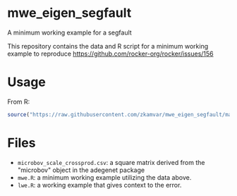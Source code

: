 # mwe_eigen_segfault
A minimum working example for a segfault

This repository contains the data and R script for a minimum working example to reproduce
https://github.com/rocker-org/rocker/issues/156

# Usage

From R:

```r
source("https://raw.githubusercontent.com/zkamvar/mwe_eigen_segfault/master/mwe.R", echo = TRUE)
```

# Files

 - `microbov_scale_crossprod.csv`: a square matrix derived from the "microbov" object in the adegenet package
 - `mwe.R`: a minimum working example utilizing the data above.
 - `lwe.R`: a working example that gives context to the error.
